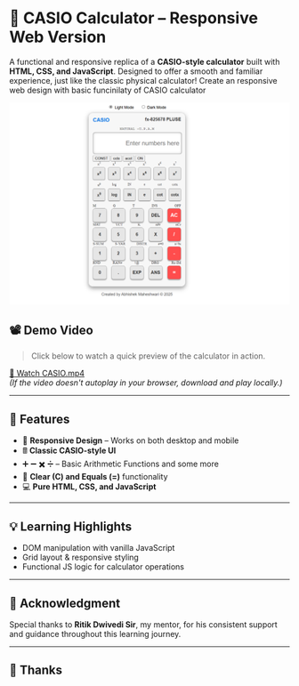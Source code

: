 

# 🧮 CASIO Calculator – Responsive Web Version

A functional and responsive replica of a **CASIO-style calculator** built with **HTML, CSS, and JavaScript**. Designed to offer a smooth and familiar experience, just like the classic physical calculator!
Create an responsive web design with basic funcinilaty of CASIO calculator

![Calculator UI](preview.png) <!-- Optional image preview -->

## 📽️ Demo Video

> Click below to watch a quick preview of the calculator in action.

[🎥 Watch CASIO.mp4](CASIO.mp4)  
*(If the video doesn't autoplay in your browser, download and play locally.)*

---

## 🚀 Features

- 📱 **Responsive Design** – Works on both desktop and mobile
- 🖩 **Classic CASIO-style UI**
- ➕ ➖ ✖️ ➗ – Basic Arithmetic Functions and some more
- 🧼 **Clear (C) and Equals (=)** functionality
- 💻 **Pure HTML, CSS, and JavaScript**

---

## 💡 Learning Highlights

- DOM manipulation with vanilla JavaScript
- Grid layout & responsive styling
- Functional JS logic for calculator operations

---

## 🙏 Acknowledgment

Special thanks to **Ritik Dwivedi Sir**, my mentor, for his consistent support and guidance throughout this learning journey.

---

## 📂 Thanks
